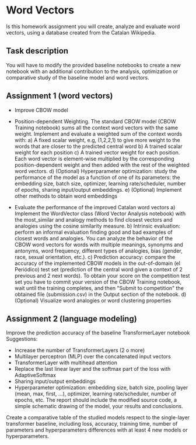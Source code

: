 # Word Vectors
Is this homework assignment you will create, analyze and evaluate word vectors, using a database created from the Catalan Wikipedia.

## Task description
You will have to modify the provided baseline notebooks to create a new notebook with an additional contribution to the analysis, optimization or comparative study of the baseline model and word vectors.

## Assignment 1 (word vectors)
* Improve CBOW model
* Position-dependent Weighting. The standard CBOW model (CBOW Training notebook) sums all the context word vectors with the same weight. Implement and evaluate a weighted sum of the context words with:
a) A fixed scalar weight, e.g, (1,2,2,1) to give more weight to the words that are closer to the predicted central word
b) A trained scalar weight for each position
c) A trained vector weight for each position. Each word vector is element-wise multiplied by the corresponding position-dependent weight and then added with the rest of the weighted word vectors.
d) (Optional) Hyperparameter optimization: study the performance of the model as a function of one of its parameters: the embedding size, batch size, optimizer, learning rate/scheduler, number of epochs, sharing input/output embeddings.
e) (Optional) Implement other methods to obtain word embeddings

* Evaluate the performance of the improved Catalan word vectors
a) Implement the WordVector class (Word Vector Analysis notebook) with the most_similar and analogy methods to find closest vectors and analogies using the cosine similarity measure.
b) Intrinsic evaluation: perform an informal evaluation finding good and bad examples of closest words and analogies. You can analyze the behavior of the CBOW word vectors for words with multiple meanings, synonyms and antonyms, word frequency, different types of analogies, bias (gender, race, sexual orientation, etc.).
c) Prediction accuracy: compare the accuracy of the implemented CBOW models in the out-of-domain (el Periódico) test set (prediction of the central word given a context of 2 previous and 2 next words). To obtain your score on the competition test set you have to commit your version of the CBOW Training notebook, wait until the training completes, and then "Submit to competition" the obtained file (submission.csv) in the Output section of the notebook.
d) (Optional) Visualize word analogies or word clustering properties


## Assignment 2 (language modeling)
Improve the prediction accuracy of the baseline TransformerLayer notebook
Suggestions:

* Increase the number of TransformerLayers (2 o more)
* Multilayer perceptron (MLP) over the concatenated input vectors
* TransformerLayer with multihead attention
* Replace the last linear layer and the softmax part of the loss with AdaptiveSoftmax
* Sharing input/output embeddings
* Hyperparameter optimization: embedding size, batch size, pooling layer (mean, max, first, …), optimizer, learning rate/scheduler, number of epochs, etc.
The report should include the modified source code, a simple schematic drawing of the model, your results and conclusions.

Create a comparative table of the studied models respect to the single-layer transformer baseline, including loss, accuracy, training time, number of parameters and hyperparameters differences with at least 4 new models or hyperparameters.
